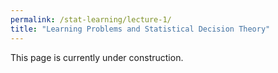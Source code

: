 ```yaml
---
permalink: /stat-learning/lecture-1/
title: "Learning Problems and Statistical Decision Theory"
---
```


This page is currently under construction.